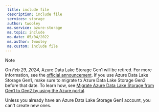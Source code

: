 ```yaml
---
 title: include file
 description: include file
 services: storage
 author: twooley
 ms.service: azure-storage
 ms.topic: include
 ms.date: 05/04/2022
 ms.author: twooley
 ms.custom: include file
---
```


> [!NOTE]
> On *Feb 29, 2024*, Azure Data Lake Storage Gen1 will be retired. For more information, see the [official announcement](https://azure.microsoft.com/updates/action-required-switch-to-azure-data-lake-storage-gen2-by-29-february-2024/). If you use Azure Data Lake Storage Gen1, make sure to migrate to Azure Data Lake Storage Gen2 before that date. To learn how, see [Migrate Azure Data Lake Storage from Gen1 to Gen2 by using the Azure portal](../../storage/blobs/data-lake-storage-migrate-gen1-to-gen2-azure-portal.md).
>
> Unless you already have an Azure Data Lake Storage Gen1 account, you can't create new ones.
